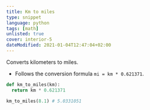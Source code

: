 ```yaml
---
title: Km to miles
type: snippet
language: python
tags: [math]
unlisted: true
cover: interior-5
dateModified: 2021-01-04T12:47:04+02:00
---
```


Converts kilometers to miles.

- Follows the conversion formula `mi = km * 0.621371`.

```py
def km_to_miles(km):
  return km * 0.621371
```

```py
km_to_miles(8.1) # 5.0331051
```
